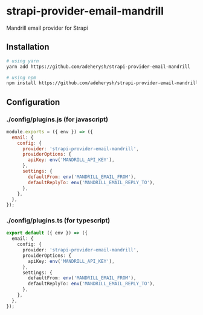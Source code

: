 # strapi-provider-email-mandrill

Mandrill email provider for Strapi

## Installation

```bash
# using yarn
yarn add https://github.com/adeherysh/strapi-provider-email-mandrill

# using npm
npm install https://github.com/adeherysh/strapi-provider-email-mandrill --save
```

## Configuration

### ./config/plugins.js (for javascript)

```javascript
module.exports = ({ env }) => ({
  email: {
    config: {
      provider: 'strapi-provider-email-mandrill',
      providerOptions: {
        apiKey: env('MANDRILL_API_KEY'),
      },
      settings: {
        defaultFrom: env('MANDRILL_EMAIL_FROM'),
        defaultReplyTo: env('MANDRILL_EMAIL_REPLY_TO'),
      },
    },
  },
});
```

### ./config/plugins.ts (for typescript)

```typescript
export default ({ env }) => ({
  email: {
    config: {
      provider: 'strapi-provider-email-mandrill',
      providerOptions: {
        apiKey: env('MANDRILL_API_KEY'),
      },
      settings: {
        defaultFrom: env('MANDRILL_EMAIL_FROM'),
        defaultReplyTo: env('MANDRILL_EMAIL_REPLY_TO'),
      },
    },
  },
});
```